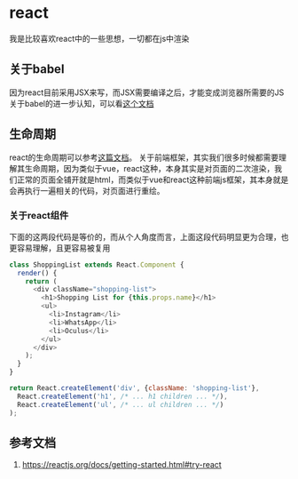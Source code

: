 # react
我是比较喜欢react中的一些思想，一切都在js中渲染

## 关于babel
因为react目前采用JSX来写，而JSX需要编译之后，才能变成浏览器所需要的JS
关于babel的进一步认知，可以看[这个文档](https://babeljs.io/docs/en/)


## 生命周期
react的生命周期可以参考[这篇文档](https://zh-hans.reactjs.org/docs/react-component.html)。
关于前端框架，其实我们很多时候都需要理解其生命周期，因为类似于vue，react这种，本身其实是对页面的二次渲染，我们正常的页面全铺开就是html，而类似于vue和react这种前端js框架，其本身就是会再执行一遍相关的代码，对页面进行重绘。


### 关于react组件
下面的这两段代码是等价的，而从个人角度而言，上面这段代码明显更为合理，也更容易理解，且更容易被复用
``` js
class ShoppingList extends React.Component {
  render() {
    return (
      <div className="shopping-list">
        <h1>Shopping List for {this.props.name}</h1>
        <ul>
          <li>Instagram</li>
          <li>WhatsApp</li>
          <li>Oculus</li>
        </ul>
      </div>
    );
  }
}
```

``` js
return React.createElement('div', {className: 'shopping-list'},
  React.createElement('h1', /* ... h1 children ... */),
  React.createElement('ul', /* ... ul children ... */)
);
```

## 参考文档
1. <https://reactjs.org/docs/getting-started.html#try-react>